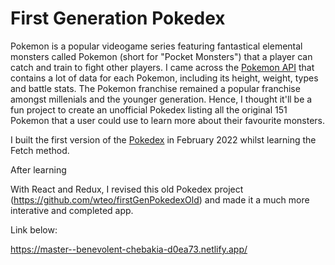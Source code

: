 # First Generation Pokedex

Pokemon is a popular videogame series featuring fantastical elemental monsters called Pokemon (short for "Pocket Monsters") that a player can catch and train to fight other players. I came across the <a href="https://pokeapi.co/">Pokemon API</a> that contains a lot of data for each Pokemon, including its height, weight, types and battle stats. The Pokemon franchise remained a popular franchise amongst millenials and the younger generation. Hence, I thought it'll be a fun project to create an unofficial Pokedex listing all the original 151 Pokemon that a user could use to learn more about their favourite monsters.

I built the first version of the <a href="https://github.com/wteo/firstGenPokedexOld">Pokedex</a> in February 2022 whilst learning the Fetch method.


After learning 

With React and Redux, I revised this old Pokedex project (https://github.com/wteo/firstGenPokedexOld) and made it a much more interative and completed app.

Link below: 

https://master--benevolent-chebakia-d0ea73.netlify.app/

